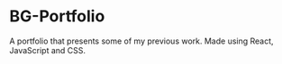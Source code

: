 # BG-Portfolio
A portfolio that presents some of my previous work. Made using React, JavaScript and CSS.
